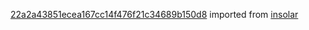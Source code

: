 [22a2a43851ecea167cc14f476f21c34689b150d8](https://github.com/insolar/insolar/commit/22a2a43851ecea167cc14f476f21c34689b150d8) imported from [insolar](https://github.com/insolar/insolar)
